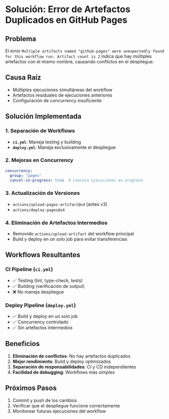 # Solución: Error de Artefactos Duplicados en GitHub Pages

## Problema
El error `Multiple artifacts named "github-pages" were unexpectedly found for this workflow run. Artifact count is 2` indica que hay múltiples artefactos con el mismo nombre, causando conflictos en el despliegue.

## Causa Raíz
- Múltiples ejecuciones simultáneas del workflow
- Artefactos residuales de ejecuciones anteriores
- Configuración de concurrency insuficiente

## Solución Implementada

### 1. Separación de Workflows
- **`ci.yml`**: Maneja testing y building
- **`deploy.yml`**: Maneja exclusivamente el despliegue

### 2. Mejoras en Concurrency
```yaml
concurrency:
  group: "pages"
  cancel-in-progress: true  # Cancela ejecuciones en progreso
```

### 3. Actualización de Versiones
- `actions/upload-pages-artifact@v4` (antes v3)
- `actions/deploy-pages@v4`

### 4. Eliminación de Artefactos Intermedios
- Removido `actions/upload-artifact` del workflow principal
- Build y deploy en un solo job para evitar transferencias

## Workflows Resultantes

### CI Pipeline (`ci.yml`)
- ✅ Testing (lint, type-check, tests)
- ✅ Building (verificación de output)
- ❌ No maneja despliegue

### Deploy Pipeline (`deploy.yml`)
- ✅ Build y deploy en un solo job
- ✅ Concurrency controlado
- ✅ Sin artefactos intermedios

## Beneficios
1. **Eliminación de conflictos**: No hay artefactos duplicados
2. **Mejor rendimiento**: Build y deploy optimizados
3. **Separación de responsabilidades**: CI y CD independientes
4. **Facilidad de debugging**: Workflows más simples

## Próximos Pasos
1. Commit y push de los cambios
2. Verificar que el despliegue funcione correctamente
3. Monitorear futuras ejecuciones del workflow 